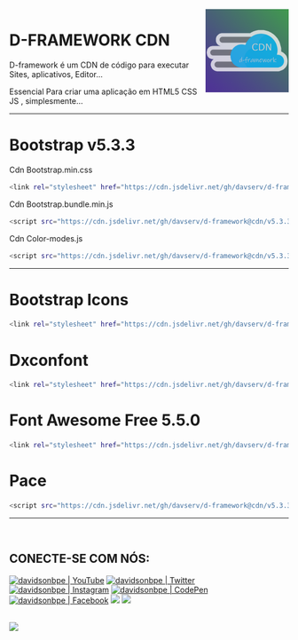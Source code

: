 <img src="https://raw.githubusercontent.com/davserv/d-framework/cdn/favicon.png" min-width="150px" max-width="150px" width="150px" align="right" alt="">

# D-FRAMEWORK CDN

D-framework é um CDN de código para executar Sites, aplicativos, Editor...

Essencial Para criar uma aplicação em HTML5 CSS JS , simplesmente...

----------

# Bootstrap v5.3.3

Cdn Bootstrap.min.css
```bash
<link rel="stylesheet" href="https://cdn.jsdelivr.net/gh/davserv/d-framework@cdn/v5.3.3/css/bootstrap.min.css" />
```

Cdn Bootstrap.bundle.min.js
```bash
<script src="https://cdn.jsdelivr.net/gh/davserv/d-framework@cdn/v5.3.3/js/bootstrap.bundle.min.js"></script>
```

Cdn Color-modes.js
```bash
<script src="https://cdn.jsdelivr.net/gh/davserv/d-framework@cdn/v5.3.3/js/color-modes.js"></script>
```
--------

# Bootstrap Icons

```bash
<link rel="stylesheet" href="https://cdn.jsdelivr.net/gh/davserv/d-framework@cdn/v5.3.3/font/bootstrap-icons.min.css" />
```

# Dxconfont

```bash
<link rel="stylesheet" href="https://cdn.jsdelivr.net/gh/davserv/d-framework@gh-pages/1.0.1/dxconfont/font.css" />
```

# Font Awesome Free 5.5.0

```bash
<link rel="stylesheet" href="https://cdn.jsdelivr.net/gh/davserv/d-framework@gh-pages/1.0.1/dxconfont/font.css" />
```

# Pace

```bash
<script src="https://cdn.jsdelivr.net/gh/davserv/d-framework@cdn/v5.3.3/js/pace.min.js"></script>
```
--------

<br />

## CONECTE-SE COM NÓS:

[<img height="30" src="https://img.shields.io/badge/YouTube-FF0000?style=for-the-badge&logo=youtube&logoColor=white" alt="davidsonbpe | YouTube" />][youtube]
[<img height="30" src="https://img.shields.io/badge/Twitter-1DA1F2?style=for-the-badge&logo=twitter&logoColor=white" alt="davidsonbpe | Twitter" />][twitter]
[<img height="30" src="https://img.shields.io/badge/Instagram-E4405F?style=for-the-badge&logo=instagram&logoColor=white" alt="davidsonbpe | Instagram" />][instagram]
[<img height="30" src="https://img.shields.io/badge/CodePen-003333?style=for-the-badge&logo=CodePen&logoColor=white" alt="davidsonbpe | CodePen" />][CodePen]
[<img height="30" src="https://img.shields.io/badge/Facebook-1877F2?style=for-the-badge&logo=facebook&logoColor=white" alt="davidsonbpe | Facebook" />][facebook]
<a href="mailto:dev7.capital366@passinbox.com" alt="Email">
<img height="30" src="https://img.shields.io/badge/Email-D14836?style=for-the-badge&logo=Minutemailer&logoColor=white" /></a>
<a href="https://br.pinterest.com/davidsonbpe/" alt="Pinterest">
<img height="30" src="https://img.shields.io/badge/Pinterest-FF0000?style=for-the-badge&logo=Pinterest&logoColor=white" /></a>

<br />

<a href="https://emarkdown.pages.dev/?url=raw.githubusercontent.com%2Fdavserv%2Fd-framework%2Fcdn%2FREADME.md" align="right" alt="Visitor count">
<img height="30" src="https://profile-counter.glitch.me/davserv/count.svg" /></a>

<br />


[twitter]: https://twitter.com/davidsonbpe
[youtube]: https://www.youtube.com/channel/UCHqvw9v2Fp6o006lUskoigg/
[instagram]: https://www.instagram.com/davidsonbpe/
[facebook]: https://www.facebook.com/decomrradio/
[CodePen]: https://codepen.io/davidsonbpe/
